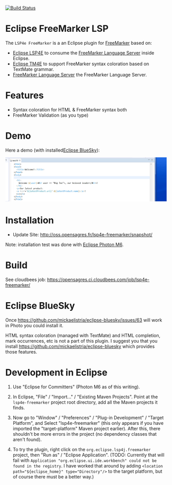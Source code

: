 [![Build Status](https://secure.travis-ci.org/angelozerr/lsp4e-freemarker.png)](http://travis-ci.org/angelozerr/lsp4e-freemarker)

Eclipse FreeMarker LSP
===========================

The `LSP4e FreeMarker` is a an Eclipse plugin for [FreeMarker](https://freemarker.apache.org/) based on:

* [Eclipse LSP4E](https://projects.eclipse.org/projects/technology.lsp4e) to consume the [FreeMarker Language Server](https://github.com/angelozerr/freemarker-languageserver) inside Eclipse.
* [Eclipse TM4E](https://projects.eclipse.org/projects/technology.tm4e) to support FreeMarker syntax coloration based on TextMate grammar. 
* [FreeMarker Language Server](https://github.com/angelozerr/freemarker-languageserver) the FreeMarker Language Server.

Features
===========================

* Syntax coloration for HTML & FreeMarker syntax both
* FreeMarker Validation (as you type) 
 
Demo
===========================

Here a demo (with installed[Eclipse BlueSky](https://github.com/mickaelistria/eclipse-bluesky)):
 
 ![Editor Config](screenshots/FreeMarkerLSPDemo.gif)
 
Installation
===========================

 * Update Site: http://oss.opensagres.fr/lsp4e-freemarker/snapshot/

Note: installation test was done with [Eclipse Photon M6](https://www.eclipse.org/downloads/packages/release/Photon/M6).

Build
===========================

See cloudbees job: https://opensagres.ci.cloudbees.com/job/lsp4e-freemarker/

Eclipse BlueSky
===========================

Once https://github.com/mickaelistria/eclipse-bluesky/issues/63 will work in Photo you could install it.

HTML syntax coloration (managed with TextMate) and HTML completion, mark occurrences, etc is not a part of this plugin. I suggest you that you install https://github.com/mickaelistria/eclipse-bluesky
which provides those features.

Development in Eclipse
======================

1. Use "Eclipse for Committers" (Photon M6 as of this writing).

2. In Eclipse, "File" / "Import..." / "Existing Maven Projects". Point at the `lsp4e-freemarker` project root directory, add all the Maven projects it finds.

3. Now go to "Window" / "Preferences" / "Plug-in Development" / "Target Platform", and Select "lsp4e-freemarker" (this only appears if you have imported the "target-platform" Maven project earlier).
   After this, there shouldn't be more errors in the project (no dependency classes that aren't found).

4. To try the plugin, right click on the `org.eclipse.lsp4j.freemarker` project, then "Run as" / "Eclipse Application".
   (TODO: Currently that will fail with `Application "org.eclipse.ui.ide.workbench" could not be found in the registry`. I have worked that around by adding 
   `<location path="${eclipse_home}" type="Directory"/>` to the target platform, but of course there must be a better way.)
